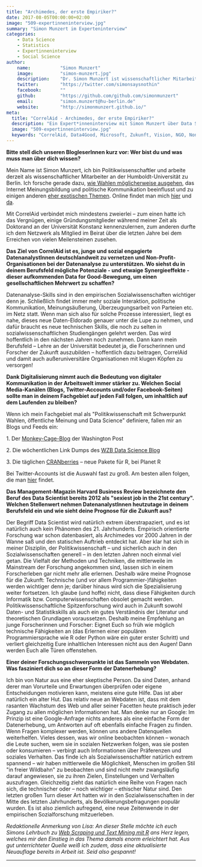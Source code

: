 ```yaml
---
title: "Archimedes, der erste Empiriker?"
date: 2017-08-05T00:00:00+02:00
image: "509-expertinneninterview.jpg"
summary: "Simon Munzert im Experteninterview"
categories:       
    - Data Science
    - Statistics
    - Expertinneninterview
    - Social Science
author: 
    name:           "Simon Munzert"
    image:          "simon-munzert.jpg"
    description:    "Dr. Simon Munzert ist wissenschaftlicher Mitarbeiter am Lehrbereich Politisches Verhalten im Vergleich an der Humboldt-Universität zu Berlin und ab September 2017 Lecturer in Political Data Science an der Hertie School of Governance. Zuvor war er Postdoc am Mannheimer Zentrum für Europäische Sozialforschung und promovierte an der Universität Konstanz. Zu seinen Forschungsschwerpunkten zählen Messung und Vorhersage öffentlicher Meinung, Politische Repräsentation und das Zusammenspiel zwischen Medienkonsum und Meinungsbildung im Zeitalter neuer Medien."
    twitter:        "https://twitter.com/simonsaysnothin"
    facebook:       ""
    github:         "https://github.com/github.com/simonmunzert"
    email:          "simon.munzert@hu-berlin.de"
    website:        "http://simonmunzert.github.io/"
meta:
  title: "CorrelAid - Archimedes, der erste Empiriker?"
  description: "Ein Expert*inneninterview mit Simon Munzert über Data Science und Archimedes."
  image: "509-expertinneninterview.jpg"
  keywords: "CorrelAid, Data4Good, Microsoft, Zukunft, Vision, NGO, Non-Profit, Data Scientist, Archimedes"
---
```



**Bitte stell dich unseren BlogleserInnen kurz vor: Wer bist du und was
muss man über dich wissen?**

Mein Name ist Simon Munzert, ich bin Politikwissenschaftler und arbeite
derzeit als wissenschaftlicher Mitarbeiter an der Humboldt-Universität
zu Berlin. Ich forsche gerade dazu, [wie Wahlen möglicherweise
ausgehen](http://zweitstimme.org/), das Internet Meinungsbildung und
politische Kommunikation beeinflusst und zu einigen anderen [eher
exotischen Themen](https://github.com/simonmunzert/hitler-speeches).
Online findet man mich [hier](http://simonmunzert.github.io/) und
[da](https://twitter.com/simonsaysnothin).

Mit CorrelAid verbindet mich mindestens zweierlei – zum einen hatte ich
das Vergnügen, einige Gründungsmitglieder während meiner Zeit als
Doktorand an der Universität Konstanz kennenzulernen, zum anderen durfte
ich dem Netzwerk als Mitglied im Beirat über die letzten Jahre bei dem
Erreichen von vielen Meilensteinen zusehen.

**Das Ziel von CorrelAid ist es, junge und sozial engagierte
DatenanalystInnen deutschlandweit zu vernetzen und
Non-Profit-Organisationen bei der Datenanalyse zu unterstützen. Wo
siehst du in deinem Berufsfeld mögliche Potenziale - und etwaige
Synergieeffekte - dieser aufkommenden Data for Good-Bewegung, um einen
gesellschaftlichen Mehrwert zu schaffen?**

Datenanalyse-Skills sind in den empirischen Sozialwissenschaften
wichtiger denn je. Schließlich findet immer mehr soziale Interaktion,
politische Kommunikation, Meinungsäußerung, Überzeugungsarbeit von
Parteien etc. im Netz statt. Wenn man sich also für solche Prozesse
interessiert, liegt es nahe, dieses neue Daten-Eldorado genauer unter
die Lupe zu nehmen, und dafür braucht es neue technischen Skills, die
noch zu selten in sozialwissenschaftlichen Studiengängen gelehrt werden.
Das wird hoffentlich in den nächsten Jahren noch zunehmen. Dann kann
mein Berufsfeld – Lehre an der Universität bedeutet ja, die
Forscherinnen und Forscher der Zukunft auszubilden – hoffentlich dazu
beitragen, CorrelAid und damit auch außeruniversitäre Organisationen mit
klugen Köpfen zu versorgen!

**Dank Digitalisierung nimmt auch die Bedeutung von digitaler
Kommunikation in der Arbeitswelt immer stärker zu. Welchen Social
Media-Kanälen (Blogs, Twitter-Accounts und/oder Facebook-Seiten) sollte
man in deinem Fachgebiet auf jeden Fall folgen, um inhaltlich auf dem
Laufenden zu bleiben?**

Wenn ich mein Fachgebiet mal als "Politikwissenschaft mit Schwerpunkt
Wahlen, öffentliche Meinung und Data Science" definiere, fallen mir an
Blogs und Feeds ein:

1\. Der
[Monkey-Cage-Blog](http://www.washingtonpost.com/blogs/monkey-cage) der
Washington Post

2\. Die wöchentlichen Link Dumps des [WZB Data Science
Blog](https://datascience.blog.wzb.eu/category/linkdump/)

3\. Die täglichen [CRANberries](http://planetr.stderr.org/) – neue Pakete
für R, bei Planet R

Bei Twitter-Accounts ist die Auswahl fast zu groß. Am besten allen
folgen, die man [hier](https://twitter.com/simonsaysnothin/following)
findet.

**Das Management-Magazin Harvard Business Review bezeichnete den Beruf
des Data Scientist bereits 2012 als "sexiest job in the 21st century".
Welchen Stellenwert nehmen DatenanalystInnen heutzutage in deinem
Berufsfeld ein und wie sieht deine Prognose für die Zukunft aus?**

Der Begriff Data Scientist wird natürlich extrem überstrapaziert, und es
ist natürlich auch kein Phänomen des 21. Jahrhunderts. Empirisch
orientierte Forschung war schon datenbasiert, als Archimedes vor 2000
Jahren in der Wanne saß und den statischen Auftrieb entdeckt hat. Aber
klar hat sich in meiner Disziplin, der Politikwissenschaft – und
sicherlich auch in den Sozialwissenschaften generell – in den letzten
Jahren noch einmal viel getan. Die Vielfalt der Methoden und Techniken,
die mittlerweile im Mainstream der Forschung angekommen sind, lassen
sich in einem Forscherleben gar nicht mehr alle erlernen. Deshalb wäre
meine Prognose für die Zukunft: Technische (und vor allem
Programmier-)fähigkeiten werden wichtiger denn je; darüber hinaus wird
sich die Spezialisierung weiter fortsetzen. Ich glaube (und hoffe)
nicht, dass diese Fähigkeiten durch Informatik bzw.
Computerwissenschaften obsolet gemacht werden. Politikwissenschaftliche
Spitzenforschung wird auch in Zukunft sowohl Daten- und Statistikskills
als auch ein gutes Verständnis der Literatur und theoretischen
Grundlagen voraussetzen. Deshalb meine Empfehlung an junge Forscherinnen
und Forscher: Eignet Euch so früh wie möglich technische Fähigkeiten an
(das Erlernen einer populären Programmiersprache wie R oder Python wäre
ein guter erster Schritt) und verliert gleichzeitig Eure inhaltlichen
Interessen nicht aus den Augen! Dann werden Euch alle Türen offenstehen.

**Einer deiner Forschungsschwerpunkte ist das Sammeln von Webdaten. Was
fasziniert dich so an dieser Form der Datenerhebung?**

Ich bin von Natur aus eine eher skeptische Person. Da sind Daten, anhand
derer man Vorurteile und Erwartungen überprüfen oder eigene
Entscheidungen motivieren kann, meistens eine gute Hilfe. Das ist aber
natürlich ein alter Hut. Das relativ neue an Webdaten ist, dass mit dem
rasanten Wachstum des Web und aller seiner Facetten heute praktisch
jeder Zugang zu allen möglichen Informationen hat. Man denke nur an
Google: Im Prinzip ist eine Google-Anfrage nichts anderes als eine
einfache Form der Datenerhebung, um Antworten auf oft ebenfalls einfache
Fragen zu finden. Wenn Fragen komplexer werden, können uns andere
Datenquellen weiterhelfen. Vieles dessen, was wir online beobachten
können – wonach die Leute suchen, wem sie in sozialen Netzwerken folgen,
was sie posten oder konsumieren – verbirgt auch Informationen über
Präferenzen und soziales Verhalten. Das finde ich als
Sozialwissenschaftler natürlich extrem spannend – wir haben mittlerweile
die Möglichkeit, Menschen im großen Stil "in freier Wildbahn" zu
beobachten und sind nicht mehr zwangsläufig darauf angewiesen, sie zu
ihren Zielen, Einstellungen und Verhalten auszufragen. Gleichzeitig
zieht das natürlich eine Reihe von Fragen nach sich, die technischer
oder – noch wichtiger – ethischer Natur sind. Den letzten großen Turn
dieser Art hatten wir in den Sozialwissenschaften in der Mitte des
letzten Jahrhunderts, als Bevölkerungsbefragungen populär wurden. Es ist
also ziemlich aufregend, eine neue Zeitenwende in der empirischen
Sozialforschung mitzuerleben.

*Redaktionelle Anmerkung von Lisa: An dieser Stelle möchte ich euch
Simons Lehrbuch zu [Web Scraping und Text Mining mit
R](http://onlinelibrary.wiley.com/book/10.1002/9781118834732) ans Herz
legen, welches mir den Einstieg in das Thema damals enorm erleichtert
hat. Aus gut unterrichteter Quelle weiß ich zudem, dass eine
aktualisierte Neuauflage bereits in Arbeit ist. Seid also gespannt!*

------------------------------------------------------------------------


